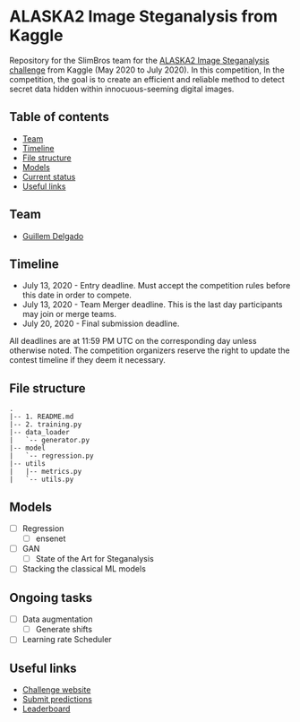 # ALASKA2 Image Steganalysis from Kaggle

Repository for the SlimBros team for the [ALASKA2 Image Steganalysis challenge](https://www.kaggle.com/c/alaska2-image-steganalysis/) from Kaggle (May 2020 to July 2020). In this competition, In the competition, the goal is to create an efficient and reliable method to detect secret data hidden within innocuous-seeming digital images. 

## Table of contents
  * [Team](#team)
  * [Timeline](#timeline)
  * [File structure](#file-structure) 
  * [Models](#models)
  * [Current status](#current-status) 
  * [Useful links](#useful-links)

## Team
- [Guillem Delgado](https://www.linkedin.com/in/guillem-delgado-gonzalo-576aa73a/)

## Timeline
- July 13, 2020 - Entry deadline. Must accept the competition rules before this date in order to compete.
- July 13, 2020 - Team Merger deadline. This is the last day participants may join or merge teams.
- July 20, 2020 - Final submission deadline.

All deadlines are at 11:59 PM UTC on the corresponding day unless otherwise noted. The competition organizers reserve the right to update the contest timeline if they deem it necessary.

## File structure
```
.
|-- 1. README.md
|-- 2. training.py
|-- data_loader
|   `-- generator.py
|-- model
|   `-- regression.py
|-- utils
|   |-- metrics.py
|   `-- utils.py

```

## Models
- [ ] Regression
  - [ ] ensenet
- [ ] GAN
  - [ ] State of the Art for Steganalysis 
- [ ] Stacking the classical ML models

## Ongoing tasks
- [ ] Data augmentation
  - [ ] Generate shifts
- [ ] Learning rate Scheduler

## Useful links
- [Challenge website](https://www.kaggle.com/c/alaska2-image-steganalysis/)
- [Submit predictions](https://www.kaggle.com/c/alaska2-image-steganalysis/submit)
- [Leaderboard](https://www.kaggle.com/c/alaska2-image-steganalysis/leaderboard)
